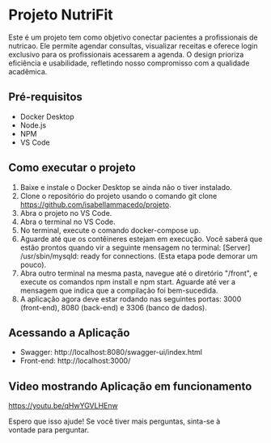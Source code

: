 # Projeto NutriFit

Este é um projeto tem como objetivo conectar pacientes a profissionais de nutricao. Ele permite agendar consultas, visualizar receitas e oferece login exclusivo para os profissionais acessarem a agenda. O design prioriza eficiência e usabilidade, refletindo nosso compromisso com a qualidade acadêmica.

## Pré-requisitos

- Docker Desktop
- Node.js
- NPM
- VS Code

## Como executar o projeto

1. Baixe e instale o Docker Desktop se ainda não o tiver instalado.
2. Clone o repositório do projeto usando o comando git clone https://github.com/isabellammacedo/projeto.
3. Abra o projeto no VS Code.
4. Abra o terminal no VS Code.
5. No terminal, execute o comando docker-compose up.
6. Aguarde até que os contêineres estejam em execução. Você saberá que estão prontos quando vir a seguinte mensagem no terminal: [Server] /usr/sbin/mysqld: ready for connections. (Esta etapa pode demorar um pouco).
7. Abra outro terminal na mesma pasta, navegue até o diretório "/front", e execute os comandos npm install e npm start. Aguarde até ver a mensagem que indica que a compilação foi bem-sucedida.
8. A aplicação agora deve estar rodando nas seguintes portas: 3000 (front-end), 8080 (back-end) e 3306 (banco de dados).

## Acessando a Aplicação

- Swagger: http://localhost:8080/swagger-ui/index.html
- Front-end: http://localhost:3000/

## Video mostrando Aplicação em funcionamento 
https://youtu.be/qHwYGVLHEnw



Espero que isso ajude! Se você tiver mais perguntas, sinta-se à vontade para perguntar.
